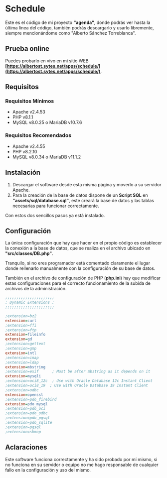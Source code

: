 # Schedule

Este es el código de mi proyecto **"agenda"**, donde podrás ver hasta la última línea del código, también podrás descargarlo y usarlo libremente, siempre mencionándome como "Alberto Sánchez Torreblanca".

## Prueba online

Puedes probarlo en vivo en mi sitio WEB **[https://albertost.sytes.net/apps/schedule/](https://albertost.sytes.net/apps/schedule/)**.

## Requisitos

### Requisitos Mínimos

- Apache v2.4.53
- PHP v8.1.1
- MySQL v8.0.25 o MariaDB v10.7.6

### Requisitos Recomendados

- Apache v2.4.55
- PHP v8.2.10
- MySQL v8.0.34 o MariaDB v11.1.2

## Instalación

1. Descargar el software desde esta misma página y moverlo a su servidor Apache.
2. Para la creación de la base de datos dispone de un **Script SQL** en **"assets/sql/database.sql"**, este creará la base de datos y las tablas necesarias para funcionar correctamente.

Con estos dos sencillos pasos ya está instalado.

## Configuración

La única configuración que hay que hacer en el propio código es establecer la conexión a la base de datos, que se realiza en el archivo ubicado en **"src/classes/DB.php"**.

Tranquilo, si no eres programador está comentado claramente el lugar donde rellenarlo manualmente con la configuración de su base de datos.

También en el archivo de configuración de PHP (**php.ini**) hay que modificar estas configuraciones para el correcto funcionamiento de la subida de archivos de la administración.

```ini
;;;;;;;;;;;;;;;;;;;;;;
; Dynamic Extensions ;
;;;;;;;;;;;;;;;;;;;;;;

;extension=bz2
extension=curl
;extension=ffi
;extension=ftp
extension=fileinfo
extension=gd
;extension=gettext
;extension=gmp
extension=intl
;extension=imap
;extension=ldap
extension=mbstring
;extension=exif      ; Must be after mbstring as it depends on it
extension=mysqli
;extension=oci8_12c  ; Use with Oracle Database 12c Instant Client
;extension=oci8_19  ; Use with Oracle Database 19 Instant Client
;extension=odbc
extension=openssl
;extension=pdo_firebird
extension=pdo_mysql
;extension=pdo_oci
;extension=pdo_odbc
;extension=pdo_pgsql
;extension=pdo_sqlite
;extension=pgsql
;extension=shmop
```

## Aclaraciones

Este software funciona correctamente y ha sido probado por mí mismo, si no funciona en su servidor o equipo no me hago responsable de cualquier fallo en la configuración y uso del mismo.